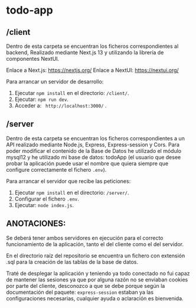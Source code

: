 # todo-app

## /client

Dentro de esta carpeta se encuentran los ficheros correspondientes al backend, Realizado mediante Next.js 13 y utilizando la librería de componentes NextUI.

Enlace a Next.js: https://nextjs.org/
Enlace a NextUI: https://nextui.org/

Para arrancar un servidor de desarrollo:

1. Ejecutar `npm install` en el directorio: `/client/`.
2. Ejecutar: `npm run dev`.
3. Acceder a: ` http://localhost:3000/` .

## /server

Dentro de esta carpeta se encuentran los ficheros correspondientes a un API realizado mediante Node.js, Express, Express-session y Cors. 
Para poder modificar el contenido de la Base de Datos he utilizado el módulo mysql12 y he utilizado mi base de datos: todoApp (el usuario que desee probar la aplicación puede usar el nombre que quiera siempre que configure correctamente el fichero `.env`).

Para arrancar el servidor que recibe las peticiones: 

1. Ejecutar `npm install` en el directorio: `/server/`.
2. Configurar el fichero `.env`.
3. Ejecutar: `node index.js`.

## ANOTACIONES:

Se deberá tener ambos servidores en ejecución para el correcto funcionamiento de la aplicación, tanto el del cliente como el del servidor.

En el directorio raíz del repositorio se encuentra un fichero con extensión .sql para la creación de las tablas de la base de datos.

Traté de desplegar la aplicación y teniendo ya todo conectado no fui capaz de mantener las sesiones ya que por alguna razón no se enviaban cookies por parte del cliente, desconozco a que se debe porque según la documentación del paquete: `express-session` estaban ya las configuraciones necesarias, cualquier ayuda o aclaración es bienvenida.
